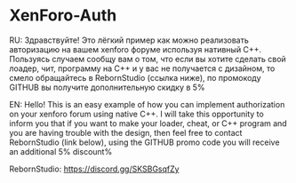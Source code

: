 # XenForo-Auth
RU: Здравствуйте! Это лёгкий пример как можно реализовать авторизацию на вашем xenforo форуме используя нативный C++. Пользуясь случаем сообщу вам о том, что если вы хотите сделать свой лоадер, чит, программу на C++ и у вас не получается с дизайном, то смело обращайтесь в RebornStudio (ссылка ниже), по промокоду GITHUB вы получите дополнительную скидку в 5%

EN: Hello! This is an easy example of how you can implement authorization on your xenforo forum using native C++. I will take this opportunity to inform you that if you want to make your loader, cheat, or C++ program and you are having trouble with the design, then feel free to contact RebornStudio (link below), using the GITHUB promo code you will receive an additional 5% discount%

RebornStudio: https://discord.gg/SKSBGsqfZy
